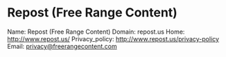 
# Repost (Free Range Content)

Name: Repost (Free Range Content)
Domain: repost.us
Home: http://www.repost.us/
Privacy_policy: http://www.repost.us/privacy-policy
Email: privacy@freerangecontent.com
